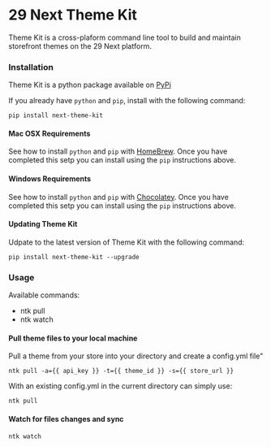 # 29 Next Theme Kit

Theme Kit is a cross-plaform command line tool to build and maintain storefront themes on the 29 Next platform.

### Installation

Theme Kit is a python package available on [PyPi](https://pypi.org/project/next-theme-kit/)

If you already have `python` and `pip`, install with the following command:

```
pip install next-theme-kit
```

#### Mac OSX Requirements
See how to install `python` and `pip` with [HomeBrew](https://docs.brew.sh/Homebrew-and-Python#python-3x). Once you have completed this setp you can install using the `pip` instructions above.

#### Windows Requirements
See how to install `python` and `pip` with [Chocolatey](https://python-docs.readthedocs.io/en/latest/starting/install3/win.html). Once you have completed this setp you can install using the `pip` instructions above.

#### Updating Theme Kit

Udpate to the latest version of Theme Kit with the following command:
```
pip install next-theme-kit --upgrade
```

### Usage
Available commands:
* ntk pull
* ntk watch


#### Pull theme files to your local machine
Pull a theme from your store into your directory and create a config.yml file"
```
ntk pull -a={{ api_key }} -t={{ theme_id }} -s={{ store_url }}
```

With an existing config.yml in the current directory can simply use:
```
ntk pull
```

#### Watch for files changes and sync

```
ntk watch
```
